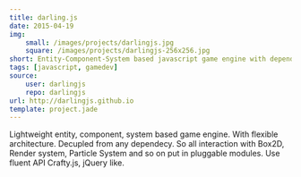 ```yaml
---
title: darling.js
date: 2015-04-19
img:
    small: /images/projects/darlingjs.jpg
    square: /images/projects/darlingjs-256x256.jpg
short: Entity-Component-System based javascript game engine with dependency injections and modules.
tags: [javascript, gamedev]
source:
    user: darlingjs
    repo: darlingjs
url: http://darlingjs.github.io
template: project.jade
---
```


Lightweight entity, component, system based game engine. With flexible architecture. Decupled from any dependecy. So all interaction with Box2D, Render system, Particle System and so on put in pluggable modules. Use fluent API Crafty.js, jQuery like.